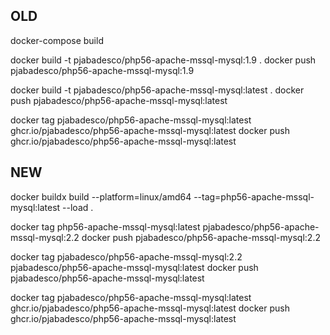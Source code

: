 ## OLD

docker-compose build

docker build -t pjabadesco/php56-apache-mssql-mysql:1.9 .
docker push pjabadesco/php56-apache-mssql-mysql:1.9

docker build -t pjabadesco/php56-apache-mssql-mysql:latest .
docker push pjabadesco/php56-apache-mssql-mysql:latest

docker tag pjabadesco/php56-apache-mssql-mysql:latest ghcr.io/pjabadesco/php56-apache-mssql-mysql:latest
docker push ghcr.io/pjabadesco/php56-apache-mssql-mysql:latest

## NEW

docker buildx build --platform=linux/amd64 --tag=php56-apache-mssql-mysql:latest --load .

docker tag php56-apache-mssql-mysql:latest pjabadesco/php56-apache-mssql-mysql:2.2
docker push pjabadesco/php56-apache-mssql-mysql:2.2

docker tag pjabadesco/php56-apache-mssql-mysql:2.2 pjabadesco/php56-apache-mssql-mysql:latest
docker push pjabadesco/php56-apache-mssql-mysql:latest

docker tag pjabadesco/php56-apache-mssql-mysql:latest ghcr.io/pjabadesco/php56-apache-mssql-mysql:latest
docker push ghcr.io/pjabadesco/php56-apache-mssql-mysql:latest
